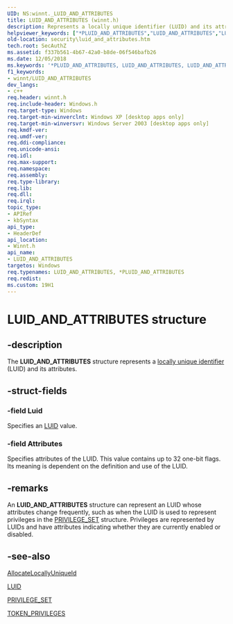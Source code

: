 ```yaml
---
UID: NS:winnt._LUID_AND_ATTRIBUTES
title: LUID_AND_ATTRIBUTES (winnt.h)
description: Represents a locally unique identifier (LUID) and its attributes.
helpviewer_keywords: ["*PLUID_AND_ATTRIBUTES","LUID_AND_ATTRIBUTES","LUID_AND_ATTRIBUTES structure [Security]","PLUID_AND_ATTRIBUTES","PLUID_AND_ATTRIBUTES structure pointer [Security]","_LUID_AND_ATTRIBUTES","_win32_luid_and_attributes_str","security.luid_and_attributes","winnt/LUID_AND_ATTRIBUTES","winnt/PLUID_AND_ATTRIBUTES"]
old-location: security\luid_and_attributes.htm
tech.root: SecAuthZ
ms.assetid: f337b561-4b67-42a0-b8de-06f546bafb26
ms.date: 12/05/2018
ms.keywords: '*PLUID_AND_ATTRIBUTES, LUID_AND_ATTRIBUTES, LUID_AND_ATTRIBUTES structure [Security], PLUID_AND_ATTRIBUTES, PLUID_AND_ATTRIBUTES structure pointer [Security], _LUID_AND_ATTRIBUTES, _win32_luid_and_attributes_str, security.luid_and_attributes, winnt/LUID_AND_ATTRIBUTES, winnt/PLUID_AND_ATTRIBUTES'
f1_keywords:
- winnt/LUID_AND_ATTRIBUTES
dev_langs:
- c++
req.header: winnt.h
req.include-header: Windows.h
req.target-type: Windows
req.target-min-winverclnt: Windows XP [desktop apps only]
req.target-min-winversvr: Windows Server 2003 [desktop apps only]
req.kmdf-ver: 
req.umdf-ver: 
req.ddi-compliance: 
req.unicode-ansi: 
req.idl: 
req.max-support: 
req.namespace: 
req.assembly: 
req.type-library: 
req.lib: 
req.dll: 
req.irql: 
topic_type:
- APIRef
- kbSyntax
api_type:
- HeaderDef
api_location:
- Winnt.h
api_name:
- LUID_AND_ATTRIBUTES
targetos: Windows
req.typenames: LUID_AND_ATTRIBUTES, *PLUID_AND_ATTRIBUTES
req.redist: 
ms.custom: 19H1
---
```


# LUID_AND_ATTRIBUTES structure


## -description


The <b>LUID_AND_ATTRIBUTES</b> structure represents a <a href="https://docs.microsoft.com/windows/desktop/SecGloss/l-gly">locally unique identifier</a> (LUID) and its attributes.


## -struct-fields




### -field Luid

Specifies an <a href="https://docs.microsoft.com/windows/desktop/api/winnt/ns-winnt-luid">LUID</a> value.


### -field Attributes

Specifies attributes of the LUID. This value contains up to 32 one-bit flags. Its meaning is dependent on the definition and use of the LUID.


## -remarks



An <b>LUID_AND_ATTRIBUTES</b> structure can represent an LUID whose attributes change frequently, such as when the LUID is used to represent privileges in the <a href="https://docs.microsoft.com/windows/desktop/api/winnt/ns-winnt-privilege_set">PRIVILEGE_SET</a> structure. Privileges are represented by LUIDs and have attributes indicating whether they are currently enabled or disabled.




## -see-also




<a href="https://docs.microsoft.com/windows/desktop/api/securitybaseapi/nf-securitybaseapi-allocatelocallyuniqueid">AllocateLocallyUniqueId</a>



<a href="https://docs.microsoft.com/windows/desktop/api/winnt/ns-winnt-luid">LUID</a>



<a href="https://docs.microsoft.com/windows/desktop/api/winnt/ns-winnt-privilege_set">PRIVILEGE_SET</a>



<a href="https://docs.microsoft.com/windows/desktop/api/winnt/ns-winnt-token_privileges">TOKEN_PRIVILEGES</a>
 

 

